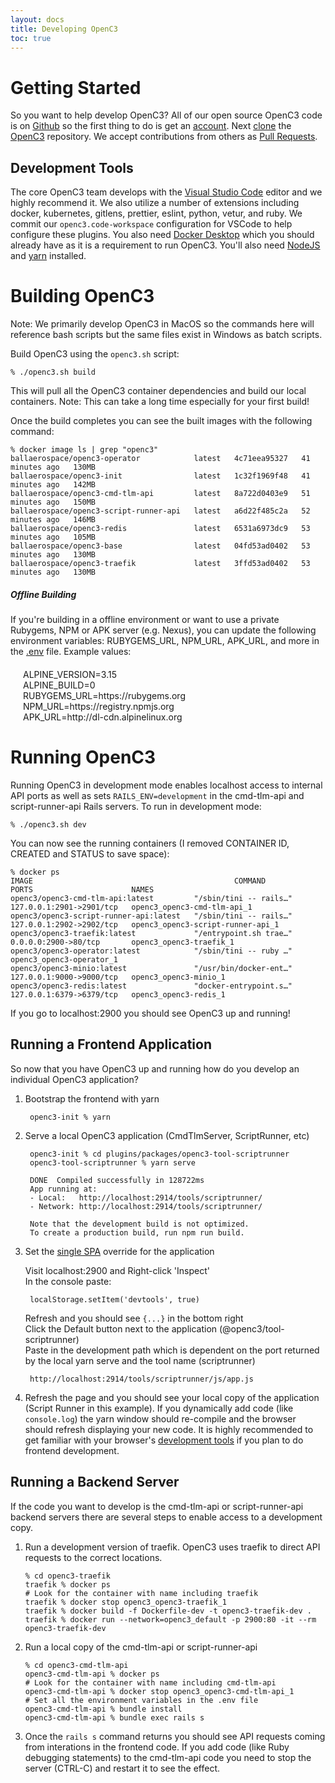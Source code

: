 ```yaml
---
layout: docs
title: Developing OpenC3
toc: true
---
```


# Getting Started

So you want to help develop OpenC3? All of our open source OpenC3 code is on [Github](https://github.com/) so the first thing to do is get an [account](https://github.com/join). Next [clone](https://docs.github.com/en/repositories/creating-and-managing-repositories/cloning-a-repository) the [OpenC3](https://github.com/OpenC3/openc3) repository. We accept contributions from others as [Pull Requests](https://docs.github.com/en/pull-requests/collaborating-with-pull-requests/proposing-changes-to-your-work-with-pull-requests/about-pull-requests).

## Development Tools

The core OpenC3 team develops with the [Visual Studio Code](https://code.visualstudio.com/) editor and we highly recommend it. We also utilize a number of extensions including docker, kubernetes, gitlens, prettier, eslint, python, vetur, and ruby. We commit our `openc3.code-workspace` configuration for VSCode to help configure these plugins. You also need [Docker Desktop](https://www.docker.com/products/docker-desktop) which you should already have as it is a requirement to run OpenC3. You'll also need [NodeJS](https://nodejs.org/en/download/) and [yarn](https://yarnpkg.com/getting-started/install) installed.

# Building OpenC3

Note: We primarily develop OpenC3 in MacOS so the commands here will reference bash scripts but the same files exist in Windows as batch scripts.

Build OpenC3 using the `openc3.sh` script:

    % ./openc3.sh build

This will pull all the OpenC3 container dependencies and build our local containers. Note: This can take a long time especially for your first build!

Once the build completes you can see the built images with the following command:

    % docker image ls | grep "openc3"
    ballaerospace/openc3-operator            latest   4c71eea95327   41 minutes ago   130MB
    ballaerospace/openc3-init                latest   1c32f1969f48   41 minutes ago   142MB
    ballaerospace/openc3-cmd-tlm-api         latest   8a722d0403e9   51 minutes ago   150MB
    ballaerospace/openc3-script-runner-api   latest   a6d22f485c2a   52 minutes ago   146MB
    ballaerospace/openc3-redis               latest   6531a6973dc9   53 minutes ago   105MB
    ballaerospace/openc3-base                latest   04fd53ad0402   53 minutes ago   130MB
    ballaerospace/openc3-traefik             latest   3ffd53ad0402   53 minutes ago   130MB


<div class="note info">
  <h5>Offline Building</h5>
  <p style="margin-bottom:20px;">If you're building in a offline environment or want to use a private Rubygems, NPM or APK server (e.g. Nexus), you can update the following environment variables: RUBYGEMS_URL, NPM_URL, APK_URL, and more in the <a href="https://github.com/OpenC3/openc3/blob/master/.env">.env</a> file. Example values:</p>

  <p style="margin-left:20px;margin-bottom:20px;">
    ALPINE_VERSION=3.15<br/>
    ALPINE_BUILD=0<br/>
    RUBYGEMS_URL=https://rubygems.org<br/>
    NPM_URL=https://registry.npmjs.org<br/>
    APK_URL=http://dl-cdn.alpinelinux.org<br/>
  </p>
</div>

# Running OpenC3

Running OpenC3 in development mode enables localhost access to internal API ports as well as sets `RAILS_ENV=development` in the cmd-tlm-api and script-runner-api Rails servers. To run in development mode:

    % ./openc3.sh dev

You can now see the running containers (I removed CONTAINER ID, CREATED and STATUS to save space):

    % docker ps
    IMAGE                                             COMMAND                  PORTS                      NAMES
    openc3/openc3-cmd-tlm-api:latest         "/sbin/tini -- rails…"   127.0.0.1:2901->2901/tcp   openc3_openc3-cmd-tlm-api_1
    openc3/openc3-script-runner-api:latest   "/sbin/tini -- rails…"   127.0.0.1:2902->2902/tcp   openc3_openc3-script-runner-api_1
    openc3/openc3-traefik:latest             "/entrypoint.sh trae…"   0.0.0.0:2900->80/tcp       openc3_openc3-traefik_1
    openc3/openc3-operator:latest            "/sbin/tini -- ruby …"                              openc3_openc3-operator_1
    openc3/openc3-minio:latest               "/usr/bin/docker-ent…"   127.0.0.1:9000->9000/tcp   openc3_openc3-minio_1
    openc3/openc3-redis:latest               "docker-entrypoint.s…"   127.0.0.1:6379->6379/tcp   openc3_openc3-redis_1

If you go to localhost:2900 you should see OpenC3 up and running!

## Running a Frontend Application

So now that you have OpenC3 up and running how do you develop an individual OpenC3 application?

1. Bootstrap the frontend with yarn

        openc3-init % yarn

1. Serve a local OpenC3 application (CmdTlmServer, ScriptRunner, etc)

        openc3-init % cd plugins/packages/openc3-tool-scriptrunner
        openc3-tool-scriptrunner % yarn serve

        DONE  Compiled successfully in 128722ms
        App running at:
        - Local:   http://localhost:2914/tools/scriptrunner/
        - Network: http://localhost:2914/tools/scriptrunner/

        Note that the development build is not optimized.
        To create a production build, run npm run build.


1. Set the [single SPA](https://single-spa.js.org/) override for the application

    Visit localhost:2900 and Right-click 'Inspect'<br>
    In the console paste:

        localStorage.setItem('devtools', true)

    Refresh and you should see `{...}` in the bottom right<br>
    Click the Default button next to the application (@openc3/tool-scriptrunner)<br>
    Paste in the development path which is dependent on the port returned by the local yarn serve and the tool name (scriptrunner)

        http://localhost:2914/tools/scriptrunner/js/app.js

1. Refresh the page and you should see your local copy of the application (Script Runner in this example). If you dynamically add code (like `console.log`) the yarn window should re-compile and the browser should refresh displaying your new code. It is highly recommended to get familiar with your browser's [development tools](https://developer.chrome.com/docs/devtools/overview/) if you plan to do frontend development.

## Running a Backend Server

If the code you want to develop is the cmd-tlm-api or script-runner-api backend servers there are several steps to enable access to a development copy.

1.  Run a development version of traefik. OpenC3 uses traefik to direct API requests to the correct locations.

        % cd openc3-traefik
        traefik % docker ps
        # Look for the container with name including traefik
        traefik % docker stop openc3_openc3-traefik_1
        traefik % docker build -f Dockerfile-dev -t openc3-traefik-dev .
        traefik % docker run --network=openc3_default -p 2900:80 -it --rm openc3-traefik-dev

1.  Run a local copy of the cmd-tlm-api or script-runner-api

        % cd openc3-cmd-tlm-api
        openc3-cmd-tlm-api % docker ps
        # Look for the container with name including cmd-tlm-api
        openc3-cmd-tlm-api % docker stop openc3_openc3-cmd-tlm-api_1
        # Set all the environment variables in the .env file
        openc3-cmd-tlm-api % bundle install
        openc3-cmd-tlm-api % bundle exec rails s

1. Once the `rails s` command returns you should see API requests coming from interations in the frontend code. If you add code (like Ruby debugging statements) to the cmd-tlm-api code you need to stop the server (CTRL-C) and restart it to see the effect.
